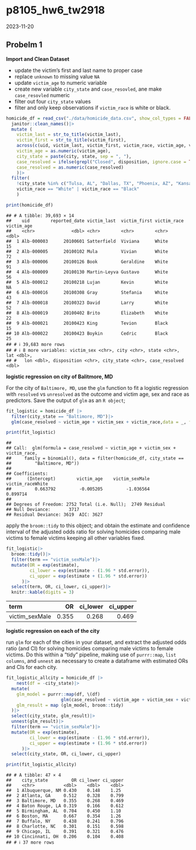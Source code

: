 p8105_hw6_tw2918
================
2023-11-20

## Probelm 1

**Import and Clean Dataset**

- update the victim’s first and last name to proper case
- replace `unknown` to missing value `NA`
- update `victim_age` to numeric variable
- create new variable `city_state` and `case_resovled`, ane make
  `case_resovled` numeric
- filter out four `city_state` values
- filter and only keep observations if `victim_race` is white or black.

``` r
homicide_df = read_csv("./data/homicide_data.csv", show_col_types = FALSE) |>
  janitor::clean_names()|>
  mutate (
    victim_last = str_to_title(victim_last),
    victim_first = str_to_title(victim_first),
    across(c(uid, victim_last, victim_first, victim_race, victim_age, victim_sex, city, state, disposition), ~na_if(., "Unknown")),
    victim_age = as.numeric(victim_age),
    city_state = paste(city, state, sep = ", "),
    case_resolved = ifelse(grepl("Closed", disposition, ignore.case = TRUE), "1", "0"),
    case_resolved = as.numeric(case_resolved)
    )|>
  filter(
    !city_state %in% c("Tulsa, AL", "Dallas, TX", "Phoenix, AZ", "Kansas City, MO" ),
    victim_race == "White" | victim_race == "Black"
    )

print(homicide_df)
```

    ## # A tibble: 39,693 × 14
    ##    uid        reported_date victim_last  victim_first victim_race victim_age
    ##    <chr>              <dbl> <chr>        <chr>        <chr>            <dbl>
    ##  1 Alb-000003      20100601 Satterfield  Viviana      White               15
    ##  2 Alb-000005      20100102 Mula         Vivian       White               72
    ##  3 Alb-000006      20100126 Book         Geraldine    White               91
    ##  4 Alb-000009      20100130 Martin-Leyva Gustavo      White               56
    ##  5 Alb-000012      20100218 Lujan        Kevin        White               NA
    ##  6 Alb-000016      20100308 Gray         Stefania     White               43
    ##  7 Alb-000018      20100323 David        Larry        White               52
    ##  8 Alb-000019      20100402 Brito        Elizabeth    White               22
    ##  9 Alb-000021      20100423 King         Tevion       Black               15
    ## 10 Alb-000022      20100423 Boykin       Cedric       Black               25
    ## # ℹ 39,683 more rows
    ## # ℹ 8 more variables: victim_sex <chr>, city <chr>, state <chr>, lat <dbl>,
    ## #   lon <dbl>, disposition <chr>, city_state <chr>, case_resolved <dbl>

**logistic regression on city of Balitmore, MD**

For the city of `Baltimore, MD`, use the `glm` function to fit a
logistic regression with `resolved` vs `unresolved` as the outcome and
victim age, sex and race as predictors. Save the output of `glm` as an
`R object`;

``` r
fit_logistic = homicide_df |>
  filter(city_state == "Baltimore, MD")|>
  glm(case_resolved ~ victim_age + victim_sex + victim_race,data = _, family = binomial())

print(fit_logistic)
```

    ## 
    ## Call:  glm(formula = case_resolved ~ victim_age + victim_sex + victim_race, 
    ##     family = binomial(), data = filter(homicide_df, city_state == 
    ##         "Baltimore, MD"))
    ## 
    ## Coefficients:
    ##      (Intercept)        victim_age    victim_sexMale  victim_raceWhite  
    ##         0.663792         -0.005205         -1.036564          0.899714  
    ## 
    ## Degrees of Freedom: 2752 Total (i.e. Null);  2749 Residual
    ## Null Deviance:       3717 
    ## Residual Deviance: 3619  AIC: 3627

apply the `broom::tidy` to this object; and obtain the estimate and
confidence interval of the adjusted odds ratio for solving homicides
comparing male victims to female victims keeping all other variables
fixed.

``` r
fit_logistic|>
  broom::tidy()|>
  filter(term == "victim_sexMale")|>
  mutate(OR = exp(estimate),
         ci_lower = exp(estimate - (1.96 * std.error)),
         ci_upper = exp(estimate + (1.96 * std.error))
      )|>
  select(term, OR, ci_lower, ci_upper)|>
  knitr::kable(digits = 3)
```

| term           |    OR | ci_lower | ci_upper |
|:---------------|------:|---------:|---------:|
| victim_sexMale | 0.355 |    0.268 |    0.469 |

**logistic regression on each of the city**

run `glm` for each of the cities in your dataset, and extract the
adjusted odds ratio (and CI) for solving homicides comparing male
victims to female victims. Do this within a “tidy” pipeline, making use
of `purrr::map`, `list columns`, and `unnest` as necessary to create a
dataframe with estimated ORs and CIs for each city.

``` r
fit_logistic_allcity = homicide_df |>
    nest(df = -city_state)|>
  mutate(
    glm_model = purrr::map(df, \(df) 
                     glm(case_resolved ~ victim_age + victim_sex + victim_race,data =df, family = binomial())),
    glm_result = map (glm_model, broom::tidy)
  )|>
  select(city_state, glm_result)|>
  unnest(glm_result)|>
  filter(term == "victim_sexMale")|>
  mutate(OR = exp(estimate),
         ci_lower = exp(estimate - (1.96 * std.error)),
         ci_upper = exp(estimate + (1.96 * std.error))
      )|>
  select(city_state, OR, ci_lower, ci_upper)

print(fit_logistic_allcity)
```

    ## # A tibble: 47 × 4
    ##    city_state         OR ci_lower ci_upper
    ##    <chr>           <dbl>    <dbl>    <dbl>
    ##  1 Albuquerque, NM 0.430    0.148    1.25 
    ##  2 Atlanta, GA     0.512    0.328    0.799
    ##  3 Baltimore, MD   0.355    0.268    0.469
    ##  4 Baton Rouge, LA 0.319    0.166    0.612
    ##  5 Birmingham, AL  0.704    0.450    1.10 
    ##  6 Boston, MA      0.667    0.354    1.26 
    ##  7 Buffalo, NY     0.438    0.241    0.796
    ##  8 Charlotte, NC   0.301    0.151    0.598
    ##  9 Chicago, IL     0.391    0.321    0.476
    ## 10 Cincinnati, OH  0.206    0.104    0.408
    ## # ℹ 37 more rows

